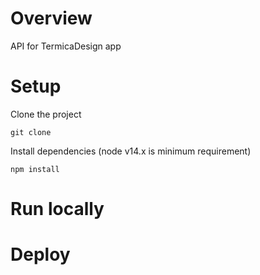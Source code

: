 # Overview

API for TermicaDesign app

# Setup

Clone the project

<code>git clone 
</code>

Install dependencies (node v14.x is minimum requirement)

<code>npm install</code>

# Run locally



# Deploy

